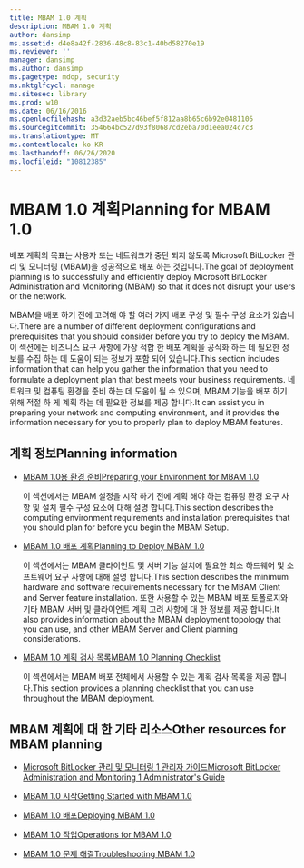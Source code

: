 ```yaml
---
title: MBAM 1.0 계획
description: MBAM 1.0 계획
author: dansimp
ms.assetid: d4e8a42f-2836-48c8-83c1-40bd58270e19
ms.reviewer: ''
manager: dansimp
ms.author: dansimp
ms.pagetype: mdop, security
ms.mktglfcycl: manage
ms.sitesec: library
ms.prod: w10
ms.date: 06/16/2016
ms.openlocfilehash: a3d32aeb5bc46bef5f812aa8b65c6b92e0481105
ms.sourcegitcommit: 354664bc527d93f80687cd2eba70d1eea024c7c3
ms.translationtype: MT
ms.contentlocale: ko-KR
ms.lasthandoff: 06/26/2020
ms.locfileid: "10812385"
---
```

# <span data-ttu-id="795fc-103">MBAM 1.0 계획</span><span class="sxs-lookup"><span data-stu-id="795fc-103">Planning for MBAM 1.0</span></span>


<span data-ttu-id="795fc-104">배포 계획의 목표는 사용자 또는 네트워크가 중단 되지 않도록 Microsoft BitLocker 관리 및 모니터링 (MBAM)을 성공적으로 배포 하는 것입니다.</span><span class="sxs-lookup"><span data-stu-id="795fc-104">The goal of deployment planning is to successfully and efficiently deploy Microsoft BitLocker Administration and Monitoring (MBAM) so that it does not disrupt your users or the network.</span></span>

<span data-ttu-id="795fc-105">MBAM을 배포 하기 전에 고려해 야 할 여러 가지 배포 구성 및 필수 구성 요소가 있습니다.</span><span class="sxs-lookup"><span data-stu-id="795fc-105">There are a number of different deployment configurations and prerequisites that you should consider before you try to deploy the MBAM.</span></span> <span data-ttu-id="795fc-106">이 섹션에는 비즈니스 요구 사항에 가장 적합 한 배포 계획을 공식화 하는 데 필요한 정보를 수집 하는 데 도움이 되는 정보가 포함 되어 있습니다.</span><span class="sxs-lookup"><span data-stu-id="795fc-106">This section includes information that can help you gather the information that you need to formulate a deployment plan that best meets your business requirements.</span></span> <span data-ttu-id="795fc-107">네트워크 및 컴퓨팅 환경을 준비 하는 데 도움이 될 수 있으며, MBAM 기능을 배포 하기 위해 적절 하 게 계획 하는 데 필요한 정보를 제공 합니다.</span><span class="sxs-lookup"><span data-stu-id="795fc-107">It can assist you in preparing your network and computing environment, and it provides the information necessary for you to properly plan to deploy MBAM features.</span></span>

## <span data-ttu-id="795fc-108">계획 정보</span><span class="sxs-lookup"><span data-stu-id="795fc-108">Planning information</span></span>


-   [<span data-ttu-id="795fc-109">MBAM 1.0용 환경 준비</span><span class="sxs-lookup"><span data-stu-id="795fc-109">Preparing your Environment for MBAM 1.0</span></span>](preparing-your-environment-for-mbam-10.md)

    <span data-ttu-id="795fc-110">이 섹션에서는 MBAM 설정을 시작 하기 전에 계획 해야 하는 컴퓨팅 환경 요구 사항 및 설치 필수 구성 요소에 대해 설명 합니다.</span><span class="sxs-lookup"><span data-stu-id="795fc-110">This section describes the computing environment requirements and installation prerequisites that you should plan for before you begin the MBAM Setup.</span></span>

-   [<span data-ttu-id="795fc-111">MBAM 1.0 배포 계획</span><span class="sxs-lookup"><span data-stu-id="795fc-111">Planning to Deploy MBAM 1.0</span></span>](planning-to-deploy-mbam-10.md)

    <span data-ttu-id="795fc-112">이 섹션에서는 MBAM 클라이언트 및 서버 기능 설치에 필요한 최소 하드웨어 및 소프트웨어 요구 사항에 대해 설명 합니다.</span><span class="sxs-lookup"><span data-stu-id="795fc-112">This section describes the minimum hardware and software requirements necessary for the MBAM Client and Server feature installation.</span></span> <span data-ttu-id="795fc-113">또한 사용할 수 있는 MBAM 배포 토폴로지와 기타 MBAM 서버 및 클라이언트 계획 고려 사항에 대 한 정보를 제공 합니다.</span><span class="sxs-lookup"><span data-stu-id="795fc-113">It also provides information about the MBAM deployment topology that you can use, and other MBAM Server and Client planning considerations.</span></span>

-   [<span data-ttu-id="795fc-114">MBAM 1.0 계획 검사 목록</span><span class="sxs-lookup"><span data-stu-id="795fc-114">MBAM 1.0 Planning Checklist</span></span>](mbam-10-planning-checklist.md)

    <span data-ttu-id="795fc-115">이 섹션에서는 MBAM 배포 전체에서 사용할 수 있는 계획 검사 목록을 제공 합니다.</span><span class="sxs-lookup"><span data-stu-id="795fc-115">This section provides a planning checklist that you can use throughout the MBAM deployment.</span></span>

## <a href="" id="other-resources-for-mbam-planning-"></a><span data-ttu-id="795fc-116">MBAM 계획에 대 한 기타 리소스</span><span class="sxs-lookup"><span data-stu-id="795fc-116">Other resources for MBAM planning</span></span>


-   [<span data-ttu-id="795fc-117">Microsoft BitLocker 관리 및 모니터링 1 관리자 가이드</span><span class="sxs-lookup"><span data-stu-id="795fc-117">Microsoft BitLocker Administration and Monitoring 1 Administrator's Guide</span></span>](index.md)

-   [<span data-ttu-id="795fc-118">MBAM 1.0 시작</span><span class="sxs-lookup"><span data-stu-id="795fc-118">Getting Started with MBAM 1.0</span></span>](getting-started-with-mbam-10.md)

-   [<span data-ttu-id="795fc-119">MBAM 1.0 배포</span><span class="sxs-lookup"><span data-stu-id="795fc-119">Deploying MBAM 1.0</span></span>](deploying-mbam-10.md)

-   [<span data-ttu-id="795fc-120">MBAM 1.0 작업</span><span class="sxs-lookup"><span data-stu-id="795fc-120">Operations for MBAM 1.0</span></span>](operations-for-mbam-10.md)

-   [<span data-ttu-id="795fc-121">MBAM 1.0 문제 해결</span><span class="sxs-lookup"><span data-stu-id="795fc-121">Troubleshooting MBAM 1.0</span></span>](troubleshooting-mbam-10.md)

 

 





